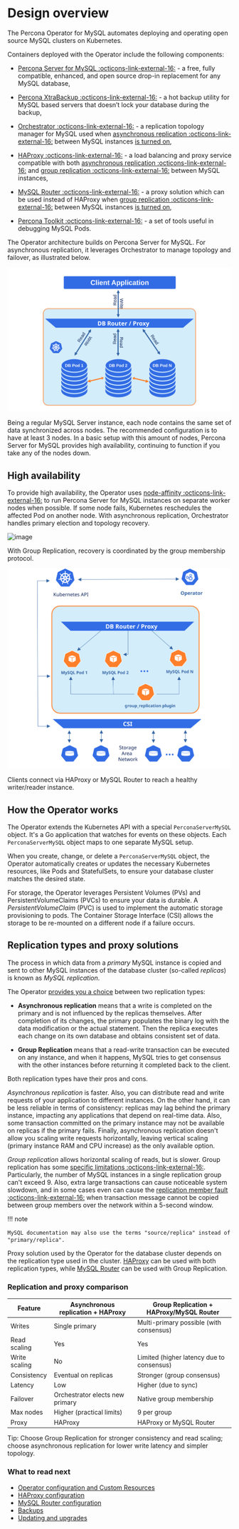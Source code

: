 # Design overview

The Percona Operator for MySQL automates deploying and operating
open source MySQL clusters on Kubernetes.

Containers deployed with the Operator include the following components:

* [Percona Server for MySQL :octicons-link-external-16:](https://www.percona.com/doc/percona-server/LATEST/index.html) - a free, fully compatible, enhanced, and open source drop-in replacement for any MySQL database,

* [Percona XtraBackup :octicons-link-external-16:](https://www.percona.com/doc/percona-xtrabackup/8.0/index.html) - a hot backup utility for MySQL based servers that doesn’t lock your database during the backup,

* [Orchestrator :octicons-link-external-16:](https://github.com/openark/orchestrator) - a replication topology manager for MySQL used when [asynchronous replication :octicons-link-external-16:](https://dev.mysql.com/doc/refman/8.0/en/group-replication-primary-secondary-replication.html) between MySQL instances [is turned on](operator.md#mysqlclustertype),

* [HAProxy :octicons-link-external-16:](https://haproxy.org) - a load balancing and proxy service compatible with both [asynchronous replication :octicons-link-external-16:](https://dev.mysql.com/doc/refman/8.0/en/group-replication-primary-secondary-replication.html) and [group replication :octicons-link-external-16:](https://dev.mysql.com/doc/refman/8.0/en/group-replication.html)  between MySQL instances,

* [MySQL Router :octicons-link-external-16:](https://dev.mysql.com/doc/mysql-router/8.0/en/) - a proxy solution which can be used instead of HAProxy when [group replication :octicons-link-external-16:](https://dev.mysql.com/doc/refman/8.0/en/group-replication.html) between MySQL instances [is turned on](operator.md#mysqlclustertype),

* [Percona Toolkit :octicons-link-external-16:](https://docs.percona.com/percona-toolkit/) - a set of tools useful in debugging MySQL Pods.

The Operator architecture builds on Percona Server for MySQL. For asynchronous
replication, it leverages Orchestrator to manage topology and failover,
as illustrated below.

![image](assets/images/replication.svg)

Being a regular MySQL Server instance, each node contains the same set
of data synchronized across nodes. The recommended configuration is to
have at least 3 nodes. In a basic setup with this amount of nodes,
Percona Server for MySQL provides high availability, continuing to
function if you take any of the nodes down.

## High availability

To provide high availability, the Operator uses [node-affinity :octicons-link-external-16:](https://kubernetes.io/docs/concepts/scheduling-eviction/assign-pod-node/#affinity-and-anti-affinity)
to run Percona Server for MySQL instances on separate worker nodes when possible. If
some node fails, Kubernetes reschedules the affected Pod on another node. With asynchronous
replication, Orchestrator handles primary election and topology recovery. 

![image](assets/images/operator.svg)

With Group
Replication, recovery is coordinated by the group membership protocol. 

![image](assets/images/operator-GR.svg)

Clients connect
via HAProxy or MySQL Router to reach a healthy writer/reader instance.

## How the Operator works

The Operator extends the Kubernetes API with a special `PerconaServerMySQL` object. It's a Go application that watches for events on these objects. Each `PerconaServerMySQL` object maps to one separate MySQL setup.

When you create, change, or delete a `PerconaServerMySQL` object, the Operator automatically creates or updates the necessary Kubernetes resources, like Pods and StatefulSets, to ensure your database cluster matches the desired state.

For storage, the Operator leverages Persistent Volumes (PVs) and PersistentVolumeClaims (PVCs) to ensure your data is durable. A *PersistentVolumeClaim* (PVC) is used to implement
the automatic storage provisioning to pods. The Container Storage Interface (CSI) allows the storage to be re-mounted on a different node if a failure occurs.

## Replication types and proxy solutions

The process in which data from a *primary* MySQL instance is copied and sent to
other MySQL instances of the database cluster (so-called *replicas*) is known as
*MySQL replication*.

The Operator [provides you a choice](operator.md#mysqlclustertype) between two
replication types:

* **Asynchronous replication** means that a write is completed on the
    primary and is not influenced by the replicas themselves. After completion
    of its changes, the primary populates the binary log with the data
    modification or the actual statement. Then the replica executes each change
    on its own database and obtains consistent set of data.

* **Group Replication** means that a read-write transaction can be executed on any
    instance, and when it happens, MySQL tries to get consensus with the other
    instances before returning it completed back to the client.

Both replication types have their pros and cons.

*Asynchronous replication* is faster. Also, you can distribute read and write
requests of your application to different instances. On the other hand, it can
be less reliable in terms of consistency: replicas may lag behind the primary
instance, impacting any applications that depend on real-time data. Also, some
transaction committed on the primary instance may not be available on replicas
if the primary fails. Finally, asynchronous replication doesn't allow you
scaling write requests horizontally, leaving vertical scaling (primary
instance RAM and CPU increase) as the only available option.

*Group replication* allows horizontal scaling of reads, but is slower. Group replication has some
[specific limitations :octicons-link-external-16:](https://dev.mysql.com/doc/refman/8.0/en/group-replication-limitations.html).
Particularly, the number of MySQL instances in a single replication group can't
exceed 9. Also, extra large transactions can cause noticeable system slowdown,
and in some cases even can cause the [replication member fault :octicons-link-external-16:](https://dev.mysql.com/doc/refman/8.0/en/group-replication-limitations.html#group-replication-limitations-transaction-size)
when transaction message cannot be copied between group members over the
network within a 5-second window.

!!! note

    MySQL documentation may also use the terms "source/replica" instead of
    "primary/replica".

Proxy solution used by the Operator for the database cluster depends on the
replication type used in the cluster. [HAProxy](haproxy-conf.md) can be used
with both replication types, while [MySQL Router](router-conf.md) can be used
with Group Replication.

### Replication and proxy comparison

| Feature | Asynchronous replication + HAProxy | Group Replication + HAProxy/MySQL Router |
| --- | --- | --- |
| Writes | Single primary | Multi-primary possible (with consensus) |
| Read scaling | Yes | Yes |
| Write scaling | No | Limited (higher latency due to consensus) |
| Consistency | Eventual on replicas | Stronger (group consensus) |
| Latency | Low | Higher (due to sync)
| Failover | Orchestrator elects new primary | Native group membership |
| Max nodes | Higher (practical limits) | 9 per group |
| Proxy | HAProxy | HAProxy or MySQL Router |

Tip: Choose Group Replication for stronger consistency and read scaling; choose
asynchronous replication for lower write latency and simpler topology.

### What to read next

* [Operator configuration and Custom Resources](operator.md#perconaservermysql)
* [HAProxy configuration](haproxy-conf.md)
* [MySQL Router configuration](router-conf.md)
* [Backups](backups.md)
* [Updating and upgrades](update.md)
